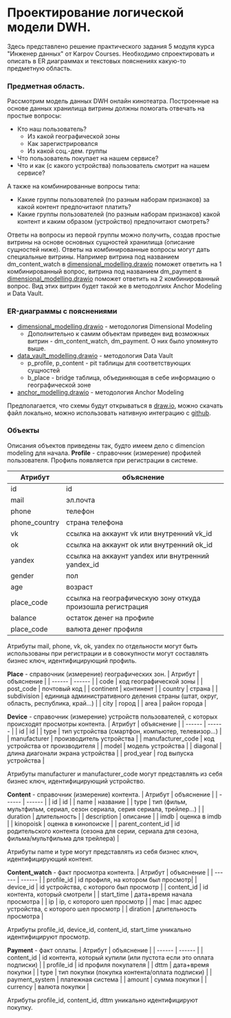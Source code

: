 # Проектирование логической модели DWH.

Здесь представлено решение практического задания 5 модуля курса "Инженер данных" от Karpov Courses.
Необходимо спроектировать и описать в ER диаграммах и текстовых пояснениях какую-то предметную область.

### Предметная область.
Рассмотрим модель данных DWH онлайн кинотеатра.
Построенные на основе данных хранилища витрины должны помогать отвечать на простые вопросы:
* Кто наш пользователь?
    + Из какой географической зоны
    + Как зарегистрировался
    + Из какой соц.-дем. группы  
* Что пользователь покупает на нашем сервисе?
* Что и как (с какого устройства) пользователь смотрит на нашем сервисе?

А также на комбинированные вопросы типа: 
* Какие группы пользователей (по разным наборам признаков) за какой контент предпочитают платить?
* Какие группы пользователей (по разным наборам признаков) какой контент и каким образом (устройство) предпочитают смотреть?

Ответы на вопросы из первой группы можно получить, создав простые витрины на основе основных сущностей хранилища (описание сущностей ниже). 
Ответы на комбинированные вопросы могут дать специальные витрины. Например витрина под названием dm_content_watch в [dimensional_modelling.drawio] поможет ответить на 1 комбинированный вопрос, витрина под названием dm_payment в [dimensional_modelling.drawio] поможет ответить на 2 комбинированный вопрос. Вид этих витрин будет такой же в методолгиях Anchor Modeling и Data Vault.

### ER-диаграммы с пояснениями
* [dimensional_modelling.drawio] - методология Dimensional Modeling
    + Дополнительно к самим объектам приведен вид возможных витрин - dm_content_watch, dm_payment. О них было упомянуто выше.
* [data_vault_modelling.drawio] - методология Data Vault
    + p_profile, p_content - pit таблицы для соответствующих сущностей
    + b_place - bridge таблица, объединяющая в себе информацию о географической зоне
* [anchor_modelling.drawio] - методология Anchor Modeling

Предполагается, что схемы будут открываться в [draw.io], можно скачать файл локально, можно использовать нативную интеграцию с [github].

### Объекты
Описания объектов приведены так, будто имеем дело с dimencion modeling для начала.
**Profile** - справочник (измерение) профилей пользователя. Профиль появляется при регистрации в системе.

| Атрибут | объяснение |
| ------ | ------ |
| id | id |
| mail | эл.почта |
| phone | телефон |
| phone_country | страна телефона |
| vk | ссылка на аккаунт vk или внутренний vk_id |
| ok | ссылка на аккаунт ok или внутренний ok_id |
| yandex | ссылка на аккаунт yandex или внутренний yandex_id |
| gender | пол |
| age | возраст |
| place_code | ссылка на географическую зону откуда произошла регистрация |
| balance | остаток денег на профиле |
| place_code | валюта денег профиля |

Атрибуты mail, phone, vk, ok, yandex по отдельности могут быть использованы при регистрации и в совокупности могут составлять бизнес ключ, идентифицирующий профиль.

**Place** - справочник (измерение) географических зон.
| Атрибут | объяснение |
| ------ | ------ |
| code | код географической зоны |
| post_code | почтовый код |
| continent | континент |
| country | страна |
| subdivision | единица административного деления страны (штат, округ, область, республика, край...) |
| city | город |
| area | район города |

**Device** - справочник (измерение) устройств пользователей, с которых происходят просмотры контента.
| Атрибут | объяснение |
| ------ | ------ |
| id | id |
| type | тип устройства (смартфон, компьютер, телевизор...) |
| manufacturer | производитель устройства |
| manufacturer_code | код устройства от производителя |
| model | модель устройства |
| diagonal | длина диагонали экрана устройства |
| prod_year | год выпуска устройства |

Атрибуты manufacturer и manufacturer_code могут представлять из себя бизнес ключ, идентифицирующий устройство.

**Content** - справочник (измерение) контента.
| Атрибут | объяснение |
| ------ | ------ |
| id | id |
| name | название |
| type | тип (фильм, мультфильм, сериал, сезон сериала, серия сериала, трейлер...) |
| duration | длительность |
| description | описание |
| imdb | оценка в imdb |
| kinopoisk | оценка в кинопоиске |
| parent_content_id | id родительского контента (сезона для серии, сериала для сезона, фильма/мультфильма для трейлера) |

Атрибуты name и type могут представлять из себя бизнес ключ, идентифицирующий контент.

**Content_watch** - факт просмотра контента.
| Атрибут | объяснение |
| ------ | ------ |
| profile_id | id профиля, на котором был просмотр|
| device_id | id устройства, с которого был просмотр |
| content_id | id контента, который смотрели |
| start_time | дата+время начала просмотра |
| ip | ip, с которого шел просмотр |
| mac | mac адрес устройства, с которого шел просмотр |
| diration | длительность просмотра |

Атрибуты profile_id, device_id, content_id, start_time уникально идентифицируют просмотр.

**Payment** - факт оплаты.
| Атрибут | объяснение |
| ------ | ------ |
| content_id | id контента, который купили (или пустота если это оплата подписки) |
| profile_id | id профиля покупателя |
| dttm | дата+время покупки |
| type | тип покупки (покупка контента/оплата подписки) |
| payment_system | платежная система |
| amount | сумма покупки |
| currency | валюта покупки |

Атрибуты profile_id, content_id, dttm уникально идентифицируют покупку.

   [dimensional_modelling.drawio]: <https://github.com/MaslovGennady/karpov_de_course/blob/main/module5/dimensional_modelling.drawio>
   [data_vault_modelling.drawio]: <https://github.com/MaslovGennady/karpov_de_course/blob/main/module5/data_vault_modelling.drawio>
   [anchor_modelling.drawio]: 
   <https://github.com/MaslovGennady/karpov_de_course/blob/main/module5/anchor_modelling.drawio>   
   [draw.io]:
   <https://app.diagrams.net/>
   [github]:
   <https://www.draw.io/?mode=github>
